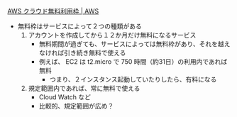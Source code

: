 [AWS クラウド無料利用枠 | AWS](https://aws.amazon.com/jp/free/)

- 無料枠はサービスによって２つの種類がある
    1. アカウントを作成してから１２か月だけ無料になるサービス
        - 無料期間が過ぎても、サービスによっては無料枠があり、それを越えなければ引き続き無料で使える
        - 例えば、 EC2 は t2.micro で 750 時間（約31日）の利用内であれば無料
            - つまり、２インスタンス起動していたりしたら、有料になる
    2. 規定範囲内であれば、常に無料で使える
        - Cloud Watch など
        - 比較的、規定範囲が広め？

